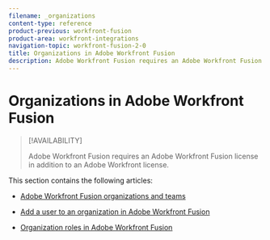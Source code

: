 ```yaml
---
filename: _organizations
content-type: reference
product-previous: workfront-fusion
product-area: workfront-integrations
navigation-topic: workfront-fusion-2-0
title: Organizations in Adobe Workfront Fusion
description: Adobe Workfront Fusion requires an Adobe Workfront Fusion license in addition to an Adobe Workfront license.
---
```


# Organizations in Adobe Workfront Fusion

>[!AVAILABILITY]
>
>Adobe Workfront Fusion requires an Adobe Workfront Fusion license in addition to an Adobe Workfront license.

This section contains the following articles:

* [Adobe Workfront Fusion organizations and teams](../../workfront-fusion/organizations/organizations-and-teams.md) 
* [Add a user to an organization in Adobe Workfront Fusion](../../workfront-fusion/organizations/add-user-to-an-organization.md)

  <!--
  <li data-mc-conditions="QuicksilverOrClassic.Draft mode"><a href="../../workfront-fusion/organizations/manage-fusion-users.md" class="MCXref xref" xrefformat="{para}">Manage Adobe Workfront Fusion users in your organization</a> </li>
  -->

* [Organization roles in Adobe Workfront Fusion](../../workfront-fusion/organizations/organization-roles.md)

